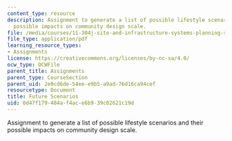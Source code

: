 ```yaml
---
content_type: resource
description: Assignment to generate a list of possible lifestyle scenarios and their
  possible impacts on community design scale.
file: /media/courses/11-304j-site-and-infrastructure-systems-planning-spring-2009/0d47f179484af4ace6b939c02621c19d_MIT11_304js09_assn01.pdf
file_type: application/pdf
learning_resource_types:
- Assignments
license: https://creativecommons.org/licenses/by-nc-sa/4.0/
ocw_type: OCWFile
parent_title: Assignments
parent_type: CourseSection
parent_uid: 2e0cd6de-54ee-e9b5-a9ad-76d16ca94cef
resourcetype: Document
title: Future Scenarios
uid: 0d47f179-484a-f4ac-e6b9-39c02621c19d
---
```

Assignment to generate a list of possible lifestyle scenarios and their possible impacts on community design scale.